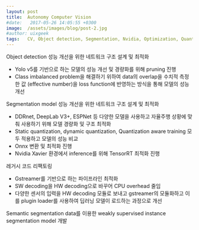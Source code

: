 ```yaml
---
layout: post
title:  Autonomy Computer Vision
#date:   2017-05-26 14:05:55 +0300
image:  /assets/images/blog/post-2.jpg
#author: uixgeek
tags:   CV, Object detection, Segmentation, Nvidia, Optimization, Quantization
---
```


Object detection 성능 개선을 위한 네트워크 구조 설계 및 최적화
- Yolo v5를 기반으로 하는 모델의 성능 개선 및 경량화를 위해 pruning 진행
- Class imbalanced problem을 해결하기 위하여 data의 overlap을 수치적 측정한 값    (effective number)을 loss function에 반영하는 방식을 통해 모델의 성능 개선

Segmentation model 성능 개선을 위한 네트워크 구조 설계 및 최적화
- DDRnet, DeepLab V3+, ESPNet 등 다양한 모델을 사용하고 자율주행 상황에   맞춰 사용하기 위해 모델 경량화 및 구조 최적화
- Static quantization, dynamic quantization, Quantization aware training    모두 적용하고 모델의 성능 비교
- Onnx 변환 및 최적화 진행
- Nvidia Xavier 환경에서 inference를 위해 TensorRT 최적화 진행

레거시 코드 리팩토링
- Gstreamer를 기반으로 하는 파이프라인 최적화
- SW decoding을 HW decoding으로 바꾸어 CPU overhead 줄임
- 다양한 센서의 입력을 HW decoding 모듈로 보내고 gstreamer의 모듈화하고   이를 plugin loader를 사용하여 딥러닝 모델이 로드하는 과정으로 개선

Semantic segmentation data를 이용한 weakly supervised instance segmentation model 개발